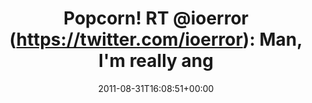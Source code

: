 ---
retweeted: false
source: <a href="http://twitter.com/download/android" rel="nofollow">Twitter for Android</a>
entities:
  hashtags: []
  symbols: []
  user_mentions:
  - name: Jacob Appelbaum
    screen_name: ioerror
    indices:
    - '12'
    - '20'
    id_str: '13862172'
    id: '13862172'
  urls: []
display_text_range:
- '0'
- '69'
favorite_count: '0'
id_str: '108934283783180289'
truncated: false
retweet_count: '0'
id: '108934283783180289'
created_at: Wed Aug 31 16:08:51 +0000 2011
favorited: false
full_text: 'Popcorn! RT [@ioerror](https://twitter.com/ioerror): Man, I''m really
  angry with DigiNotar right now.'
lang: en
tags:
- pesos/twitter
date: '2011-08-31T16:08:51+00:00'
src: https://twitter.com/bascht/status/108934283783180289
original_url: https://twitter.com/bascht/status/108934283783180289
type: twitter_tweet
text: 'Popcorn! RT [@ioerror](https://twitter.com/ioerror): Man, I''m really angry
  with DigiNotar right now.'
title: 'Popcorn! RT @ioerror (https://twitter.com/ioerror): Man, I''m really ang'

---